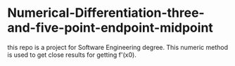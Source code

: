 # Numerical-Differentiation-three-and-five-point-endpoint-midpoint
this repo is a project for Software Engineering degree. This numeric method is used to get close results for getting f'(x0).
